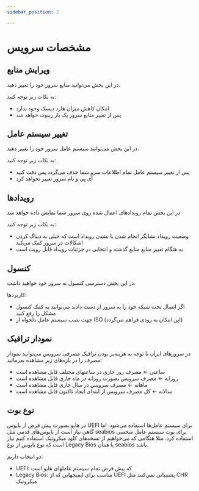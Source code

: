 ```yaml
---
sidebar_position: 2

---
```


# مشخصات سرویس


## ویرایش منابع

در این بخش می‌توانید منابع سرور خود را تغییر دهید.

به نکات زیر توجه کنید:
- امکان کاهش میزان هارد دیسک وجود ندارد
- پس از تغییر منابع سرور یک بار ریبوت خواهد شد


## تغییر سیستم عامل

در این بخش می‌توانید سیستم عامل سرور خود را تغییر دهید.

به نکات زیر توجه کنید:

- پس از تغییر سیستم عامل تمام اطلاعات سرو شما حذف می‌گردد پس دقت کنید
- آی پی و نام سرور تغییر نخواهد کرد

## رویدادها

در این بخش تمام رویدادهای اعمال شده روی سرور شما نمایش داده خواهد شد.

به نکات زیر توجه کنید:

- وضعیت رویداد نشانگر انجام شدن یا نشدن رویداد است که خیلی به دیباگ کردن اشکالات در سرور کمک می‌کند
- به هنگام تغییر منابع منابع گذشته و انتخابی در جزئیات رویداد قابل رویت است

## کنسول

در این بخش دسترسی کنسول به سرور خود خواهید داشت. 

کاربردها:

- اگر اتصال تحت شبکه خود را به سرور از دست دادید می‌توانید به کمک کنسول مشکل را رفع کنید
- جهت نصب سیستم عامل دلخواه از ISO (این امکان به زودی فراهم می‌گردد)
  

## نمودار ترافیک

در سرورهای ایران با توجه به هزینه‌بر بودن ترافیک مصرفی سرویس می‌توانید نمودار مصرف را در بازه‌های زیر مشاهده بفرمائيد:

- ساعتی &larr; مصرف روز جاری در ساعتهای مختلف قابل مشاهده است 
- روزانه &larr; مصرف سرویس بصورت روزانه در ماه جاری قابل مشاهده است 
- ماهانه &larr; مصرف سرویس در سال جاری فایل مشاهده است
- سالانه &larr; کل مصرف سرویس از ابتدای ایجاد تاکنون قابل مشاهده است


## نوع بوت
در هایو بصورت پیش فرض از بایوس UEFI برای سیستم عامل‌ها استفاده می‌شود. اما گاهی نیاز است از بایوس‌های قدمی مثل seabios برای بوت سیستم عامل شخصی استفاده کرد.
مثلا هنگامی که می‌خواهیم از نسخه‌های کلود میکروتیک استفاده کنیم نیاز است که نوع بایوس از نوع Legacy Bios یا همان seabios باشد.

دو انتخاب داریم:
- UEFI: که پیش فرض تمام سیستم عاملهای هایو است
- Legacy Bios: مناسب برای ایمیجهایی که از UEFI پشتیبانی نمی‌کنند مثل CHR میکروتیک
